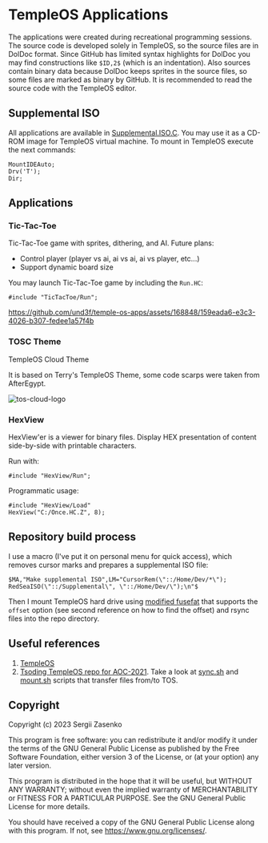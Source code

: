# TempleOS Applications

The applications were created during recreational programming sessions. The
source code is developed solely in TempleOS, so the source files are in DolDoc
format. Since GitHub has limited syntax highlights for DolDoc you may find
constructions like `$ID,2$` (which is an indentation). Also sources contain
binary data because DolDoc keeps sprites in the source files, so some files are
marked as binary by GitHub. It is recommended to read the source code with the
TempleOS editor.

## Supplemental ISO

All applications are available in [Supplemental.ISO.C](Supplemental.ISO.C).
You may use it as a CD-ROM image for TempleOS virtual machine. To mount in
TempleOS execute the next commands:

```
MountIDEAuto;
Drv('T');
Dir;
```

## Applications

### Tic-Tac-Toe

Tic-Tac-Toe game with sprites, dithering, and AI. Future plans:
- Control player (player vs ai, ai vs ai, ai vs player, etc...)
- Support dynamic board size

You may launch Tic-Tac-Toe game by including the `Run.HC`:
```
#include "TicTacToe/Run";
```

https://github.com/und3f/temple-os-apps/assets/168848/159eada6-e3c3-4026-b307-fedee1a57f4b

### TOSC Theme
TempleOS Cloud Theme

It is based on Terry's TempleOS Theme, some code scarps were taken from
AfterEgypt.

![tos-cloud-logo](https://github.com/und3f/temple-os-apps/assets/168848/82a38974-fdb6-4a7c-b799-5ffc4632b6e2)

### HexView

HexView'er is a viewer for binary files. Display HEX presentation of content
side-by-side with printable characters.

Run with:
```
#include "HexView/Run";
```

Programmatic usage:
```
#include "HexView/Load"
HexView("C:/Once.HC.Z", 8);
```

## Repository build process

I use a macro (I've put it on personal menu for quick access), which removes
cursor marks and prepares a supplemental ISO file:
```
$MA,"Make supplemental ISO",LM="CursorRem(\"::/Home/Dev/*\"); RedSeaISO(\"::/Supplemental\", \"::/Home/Dev/\");\n"$
```

Then I mount TempleOS hard drive using [modified
fusefat](https://github.com/alanswx/fusefat/) that supports the `offset` option
(see second reference on how to find the offset) and rsync files into the repo
directory.

## Useful references
1. [TempleOS](https://templeos.org/)
1. [Tsoding TempleOS repo for
   AOC-2021](https://gitlab.com/tsoding/aoc-2021/-/tree/master). Take a look at
   [sync.sh](https://gitlab.com/tsoding/aoc-2021/-/blob/master/sync.sh) and
   [mount.sh](https://gitlab.com/tsoding/aoc-2021/-/blob/master/mount.sh)
   scripts that transfer files from/to TOS.

## Copyright 

Copyright (c) 2023 Sergii Zasenko

This program is free software: you can redistribute it and/or modify
it under the terms of the GNU General Public License as published by
the Free Software Foundation, either version 3 of the License, or
(at your option) any later version.

This program is distributed in the hope that it will be useful,
but WITHOUT ANY WARRANTY; without even the implied warranty of
MERCHANTABILITY or FITNESS FOR A PARTICULAR PURPOSE.  See the
GNU General Public License for more details.

You should have received a copy of the GNU General Public License
along with this program.  If not, see <https://www.gnu.org/licenses/>.
